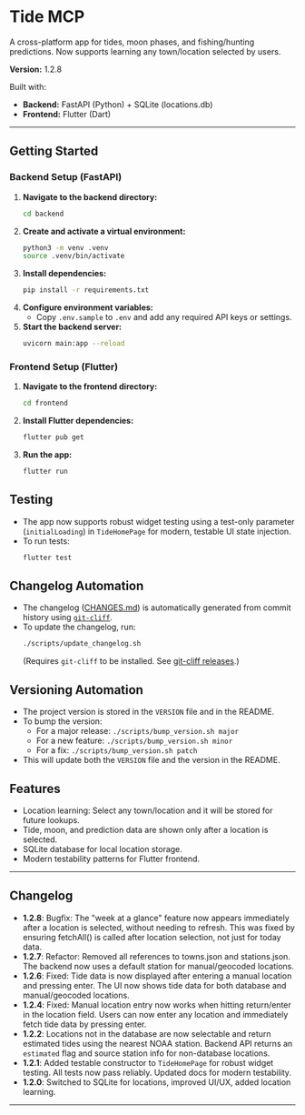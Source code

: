 # Tide MCP

A cross-platform app for tides, moon phases, and fishing/hunting predictions. Now supports learning any town/location selected by users.

**Version:** 1.2.8

Built with:
- **Backend:** FastAPI (Python) + SQLite (locations.db)
- **Frontend:** Flutter (Dart)

---

## Getting Started

### Backend Setup (FastAPI)

1. **Navigate to the backend directory:**
   ```bash
   cd backend
   ```
2. **Create and activate a virtual environment:**
   ```bash
   python3 -m venv .venv
   source .venv/bin/activate
   ```
3. **Install dependencies:**
   ```bash
   pip install -r requirements.txt
   ```
4. **Configure environment variables:**
   - Copy `.env.sample` to `.env` and add any required API keys or settings.
5. **Start the backend server:**
   ```bash
   uvicorn main:app --reload
   ```

### Frontend Setup (Flutter)

1. **Navigate to the frontend directory:**
   ```bash
   cd frontend
   ```
2. **Install Flutter dependencies:**
   ```bash
   flutter pub get
   ```
3. **Run the app:**
   ```bash
   flutter run
   ```

## Testing

- The app now supports robust widget testing using a test-only parameter (`initialLoading`) in `TideHomePage` for modern, testable UI state injection.
- To run tests:
  ```bash
  flutter test
  ```

## Changelog Automation

- The changelog ([CHANGES.md](CHANGES.md)) is automatically generated from commit history using [`git-cliff`](https://github.com/orhun/git-cliff).
- To update the changelog, run:
  ```bash
  ./scripts/update_changelog.sh
  ```
  (Requires `git-cliff` to be installed. See [git-cliff releases](https://github.com/orhun/git-cliff/releases).)

## Versioning Automation

- The project version is stored in the `VERSION` file and in the README.
- To bump the version:
  - For a major release: `./scripts/bump_version.sh major`
  - For a new feature: `./scripts/bump_version.sh minor`
  - For a fix: `./scripts/bump_version.sh patch`
- This will update both the `VERSION` file and the version in the README.

## Features

- Location learning: Select any town/location and it will be stored for future lookups.
- Tide, moon, and prediction data are shown only after a location is selected.
- SQLite database for local location storage.
- Modern testability patterns for Flutter frontend.

---

## Changelog

- **1.2.8**: Bugfix: The "week at a glance" feature now appears immediately after a location is selected, without needing to refresh. This was fixed by ensuring fetchAll() is called after location selection, not just for today data.
- **1.2.7**: Refactor: Removed all references to towns.json and stations.json. The backend now uses a default station for manual/geocoded locations.
- **1.2.6**: Fixed: Tide data is now displayed after entering a manual location and pressing enter. The UI now shows tide data for both database and manual/geocoded locations.
- **1.2.4**: Fixed: Manual location entry now works when hitting return/enter in the location field. Users can now enter any location and immediately fetch tide data by pressing enter.
- **1.2.2**: Locations not in the database are now selectable and return estimated tides using the nearest NOAA station. Backend API returns an `estimated` flag and source station info for non-database locations.
- **1.2.1**: Added testable constructor to `TideHomePage` for robust widget testing. All tests now pass reliably. Updated docs for modern testability.
- **1.2.0**: Switched to SQLite for locations, improved UI/UX, added location learning.

---
